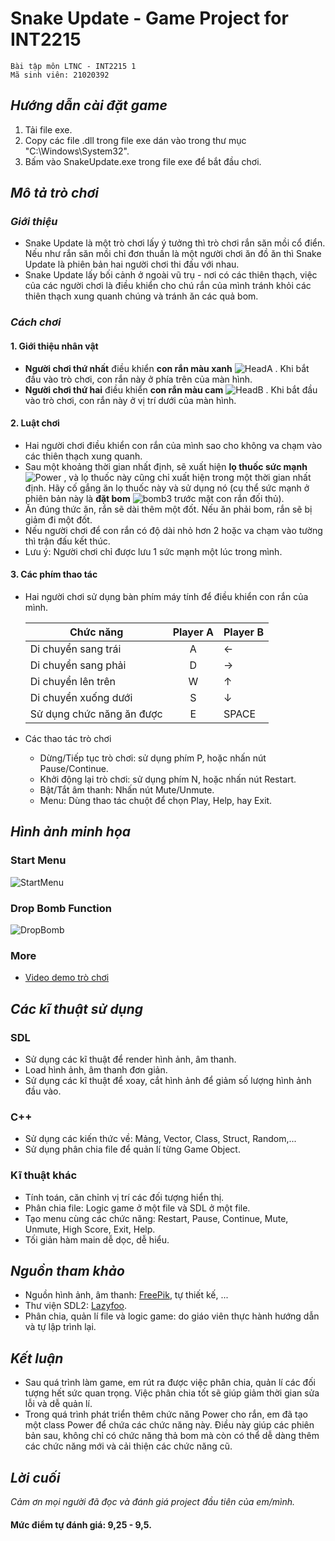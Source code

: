 # Snake Update - Game Project for INT2215

    Bài tập môn LTNC - INT2215 1
    Mã sinh viên: 21020392


## *Hướng dẫn cài đặt game*

1. Tải file exe.
1. Copy các file .dll trong file exe dán vào trong thư mục "C:\Windows\System32".
1. Bấm vào SnakeUpdate.exe trong file exe để bắt đầu chơi.

## *Mô tả trò chơi*

### *Giới thiệu*

* Snake Update là một trò chơi lấy ý tưởng thì trò chơi rắn săn mồi cổ điển. Nếu như rắn săn mồi chỉ đơn thuần là một người chơi ăn đồ ăn thì Snake Update là phiên bản hai người chơi thi đấu với nhau.
* Snake Update lấy bối cảnh ở ngoài vũ trụ - nơi có các thiên thạch, việc của các người chơi là điều khiển cho chú rắn của mình tránh khỏi các thiên thạch xung quanh chúng và tránh ăn các quả bom.


### *Cách chơi*

#### 1. Giới thiệu nhân vật
*  **Người chơi thứ nhất** điều khiển **con rắn màu xanh** ![HeadA](https://user-images.githubusercontent.com/100295385/169099720-14de0b98-d51c-44d5-a990-729df3bebe7c.png)
. Khi bắt đầu vào trò chơi, con rắn này ở phía trên của màn hình.
* **Người chơi thứ hai** điều khiển **con rắn màu cam** ![HeadB](https://user-images.githubusercontent.com/100295385/169099810-7ba073b0-d372-4779-9932-6a17693af035.png)
. Khi bắt đầu vào trò chơi, con rắn này ở vị trí dưới của màn hình.

#### 2. Luật chơi
* Hai người chơi điều khiển con rắn của mình sao cho không va chạm vào các thiên thạch xung quanh.
* Sau một khoảng thời gian nhất định, sẽ xuất hiện **lọ thuốc sức mạnh** ![Power](https://user-images.githubusercontent.com/100295385/169100452-1fce128c-3ea5-4c8a-9df2-e6de3c7a945a.png)
, và lọ thuốc này cũng chỉ xuất hiện trong một thời gian nhất định. Hãy cố gắng ăn lọ thuốc này và sử dụng nó (cụ thể sức mạnh ở phiên bản này là **đặt bom** ![bomb3](https://user-images.githubusercontent.com/100295385/169100247-999ff95e-764d-4619-9739-0cf4fa30aab8.png)
 trước mặt con rắn đối thủ).
* Ăn đúng thức ăn, rắn sẽ dài thêm một đốt. Nếu ăn phải bom, rắn sẽ bị giảm đi một đốt.
* Nếu người chơi để con rắn có độ dài nhỏ hơn 2 hoặc va chạm vào tường thì trận đấu kết thúc.
* Lưu ý: Người chơi chỉ được lưu 1 sức mạnh một lúc trong mình.

#### 3. Các phím thao tác
* Hai người chơi sử dụng bàn phím máy tính để điều khiển con rắn của mình.

    | Chức năng  | Player A | Player B|
    | ------------- |:-------------:| --------|
    | Di chuyển sang trái    | A    |← |
    | Di chuyển sang phải    | D    |→ |
    | Di chuyển lên trên     | W    |↑ |
    | Di chuyển xuống dưới   | S    |↓ |
    | Sử dụng chức năng ăn được | E |SPACE|
* Các thao tác trò chơi
    * Dừng/Tiếp tục trò chơi: sử dụng phím P, hoặc nhấn nút Pause/Continue.
    * Khởi động lại trò chơi: sử dụng phím N, hoặc nhấn nút Restart.
    * Bật/Tắt âm thanh: Nhấn nút Mute/Unmute.
    * Menu: Dùng thao tác chuột để chọn Play, Help, hay Exit.


## *Hình ảnh minh họa*

### Start Menu
![StartMenu](https://user-images.githubusercontent.com/100295385/168999915-977d73b4-4034-4a1b-954e-2ef6896370d3.jpg)

### Drop Bomb Function
![DropBomb](https://user-images.githubusercontent.com/100295385/169004838-fc1ff857-56b5-497d-8c61-251fcb5376dd.jpg)

### More
* [Video demo trò chơi](https://youtu.be/n7dh1LJjzY4)

## *Các kĩ thuật sử dụng*
### SDL
* Sử dụng các kĩ thuật để render hình ảnh, âm thanh.
* Load hình ảnh, âm thanh đơn giản.
* Sử dụng các kĩ thuật để xoay, cắt hình ảnh để giảm số lượng hình ảnh đầu vào.

### C++
* Sử dụng các kiến thức về: Mảng, Vector, Class, Struct, Random,...
* Sử dụng phân chia file để quản lí từng Game Object.

### Kĩ thuật khác
* Tính toán, căn chỉnh vị trí các đối tượng hiển thị.
* Phân chia file: Logic game ở một file và SDL ở một file.
* Tạo menu cùng các chức năng: Restart, Pause, Continue, Mute, Unmute, High Score, Exit, Help.
* Tối giản hàm main dễ dọc, dễ hiểu.

## *Nguồn tham khảo*
* Nguồn hình ảnh, âm thanh: [FreePik](https://www.freepik.com/), tự thiết kế, ...
* Thư viện SDL2: [Lazyfoo](https://lazyfoo.net/tutorials/SDL/index.php).
* Phân chia, quản lí file và logic game: do giáo viên thực hành hướng dẫn và tự lập trình lại.

## *Kết luận*
* Sau quá trình làm game, em rút ra được việc phân chia, quản lí các đối tượng hết sức quan trọng. Việc phân chia tốt sẽ giúp giảm thời gian sửa lỗi và dễ quản lí.
* Trong quá trình phát triển thêm chức năng Power cho rắn, em đã tạo một class Power để chứa các chức năng này. Điều này giúp các phiên bản sau, không chỉ có chức năng thả bom mà còn có thể dễ dàng thêm các chức năng mới và cải thiện các chức năng cũ. 

## *Lời cuối*
*Cảm ơn mọi người đã đọc và đánh giá project đầu tiên của em/mình.*

#### **Mức điểm tự đánh giá: 9,25 - 9,5.**
